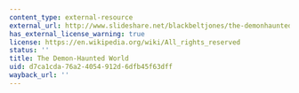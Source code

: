 ```yaml
---
content_type: external-resource
external_url: http://www.slideshare.net/blackbeltjones/the-demonhaunted-world
has_external_license_warning: true
license: https://en.wikipedia.org/wiki/All_rights_reserved
status: ''
title: The Demon-Haunted World
uid: d7ca1cda-76a2-4054-912d-6dfb45f63dff
wayback_url: ''
---
```

